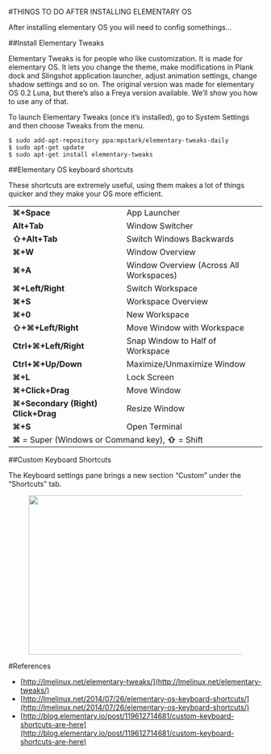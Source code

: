 #THINGS TO DO AFTER INSTALLING ELEMENTARY OS

After installing elementary OS you will need to config somethings...

##Install Elementary Tweaks

Elementary Tweaks is for people who like customization. It is made for elementary OS. It lets you change the theme, make modifications in Plank dock and Slingshot application launcher, adjust animation settings, change shadow settings and so on. The original version was made for elementary OS 0.2 Luna, but there’s also a Freya version available. We’ll show you how to use any of that.

To launch Elementary Tweaks (once it’s installed), go to System Settings and then choose Tweaks from the menu.

```
$ sudo add-apt-repository ppa:mpstark/elementary-tweaks-daily
$ sudo apt-get update
$ sudo apt-get install elementary-tweaks
```

##Elementary OS keyboard shortcuts

These shortcuts are extremely useful, using them makes a lot of things quicker and they make your OS more efficient.

<table border="0" cellspacing="0" cellpadding="0">
  <tbody>
    <tr>
      <td><strong>⌘+Space</strong></td>
      <td>App Launcher</td>
    </tr>
    <tr class="alt">
      <td><strong>Alt+Tab</strong></td>
      <td>Window Switcher</td>
    </tr>
    <tr>
      <td><strong>⇧+Alt+Tab</strong></td>
      <td>Switch Windows Backwards</td>
    </tr>
    <tr class="alt">
      <td><strong>⌘+W</strong></td>
      <td>Window Overview</td>
    </tr>
    <tr>
      <td><strong>⌘+A</strong></td>
      <td>Window Overview (Across All Workspaces)</td>
    </tr>
    <tr class="alt">
      <td><strong>⌘+Left/Right</strong></td>
      <td>Switch Workspace</td>
    </tr>
    <tr>
      <td><strong>⌘+S</strong></td>
      <td>Workspace Overview</td>
    </tr>
    <tr class="alt">
      <td><strong>⌘+0</strong></td>
      <td>New Workspace</td>
    </tr>
    <tr>
      <td><strong>⇧+⌘+Left/Right</strong></td>
      <td>Move Window with Workspace</td>
    </tr>
    <tr class="alt">
      <td><strong>Ctrl+⌘+Left/Right</strong></td>
      <td>Snap Window to Half of Workspace</td>
    </tr>
    <tr>
      <td><strong>Ctrl+⌘+Up/Down</strong></td>
      <td>Maximize/Unmaximize Window</td>
    </tr>
    <tr class="alt">
      <td><strong>⌘+L</strong></td>
      <td>Lock Screen</td>
    </tr>
    <tr>
      <td><strong>⌘+Click+Drag</strong></td>
      <td>Move Window</td>
    </tr>
    <tr class="alt">
      <td><strong>⌘+Secondary (Right) Click+Drag</strong></td>
      <td>Resize Window</td>
    </tr>
    <tr>
      <td><strong>⌘+S</strong></td>
      <td>Open Terminal</td>
    </tr>
    <tr class="alt">
      <td colspan="2"><strong>⌘</strong> = Super (Windows or Command key), <strong>⇧</strong> = Shift</td>
    </tr>
  </tbody>
</table>

##Custom Keyboard Shortcuts

The Keyboard settings pane brings a new section “Custom” under the “Shortcuts” tab.

<figure class="tmblr-full" data-orig-height="640" data-orig-width="1011">
  <img src="http://36.media.tumblr.com/daac4eb206e197811b21a7bea28421c1/tumblr_inline_norh6aEcT91qaqqso_500.png" data-orig-height="640" data-orig-width="1011" width="500" height="316">
</figure>

#References

* [http://lmelinux.net/elementary-tweaks/](http://lmelinux.net/elementary-tweaks/)
* [http://lmelinux.net/2014/07/26/elementary-os-keyboard-shortcuts/](http://lmelinux.net/2014/07/26/elementary-os-keyboard-shortcuts/)
* [http://blog.elementary.io/post/119612714681/custom-keyboard-shortcuts-are-here](http://blog.elementary.io/post/119612714681/custom-keyboard-shortcuts-are-here)
